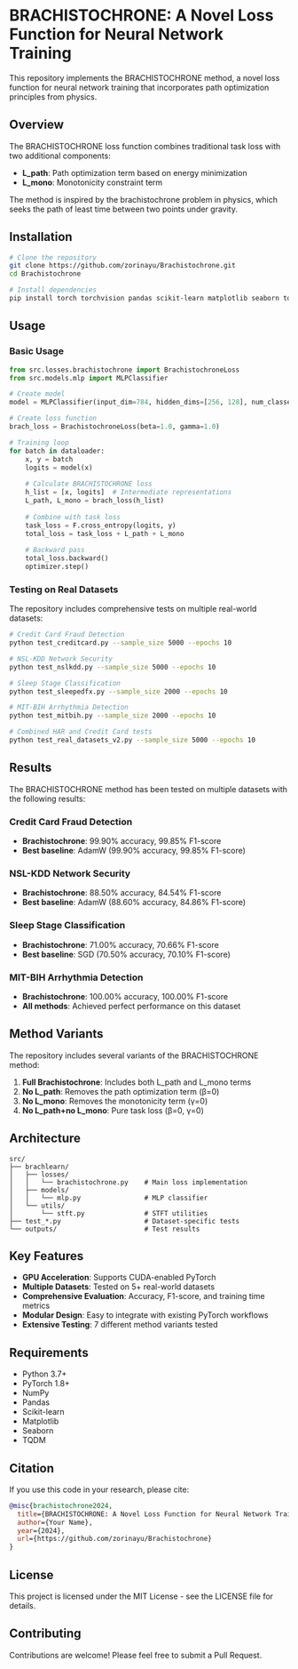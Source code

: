 # BRACHISTOCHRONE: A Novel Loss Function for Neural Network Training

This repository implements the BRACHISTOCHRONE method, a novel loss function for neural network training that incorporates path optimization principles from physics.

## Overview

The BRACHISTOCHRONE loss function combines traditional task loss with two additional components:
- **L_path**: Path optimization term based on energy minimization
- **L_mono**: Monotonicity constraint term

The method is inspired by the brachistochrone problem in physics, which seeks the path of least time between two points under gravity.

## Installation

```bash
# Clone the repository
git clone https://github.com/zorinayu/Brachistochrone.git
cd Brachistochrone

# Install dependencies
pip install torch torchvision pandas scikit-learn matplotlib seaborn tqdm numpy
```

## Usage

### Basic Usage

```python
from src.losses.brachistochrone import BrachistochroneLoss
from src.models.mlp import MLPClassifier

# Create model
model = MLPClassifier(input_dim=784, hidden_dims=[256, 128], num_classes=10)

# Create loss function
brach_loss = BrachistochroneLoss(beta=1.0, gamma=1.0)

# Training loop
for batch in dataloader:
    x, y = batch
    logits = model(x)
    
    # Calculate BRACHISTOCHRONE loss
    h_list = [x, logits]  # Intermediate representations
    L_path, L_mono = brach_loss(h_list)
    
    # Combine with task loss
    task_loss = F.cross_entropy(logits, y)
    total_loss = task_loss + L_path + L_mono
    
    # Backward pass
    total_loss.backward()
    optimizer.step()
```

### Testing on Real Datasets

The repository includes comprehensive tests on multiple real-world datasets:

```bash
# Credit Card Fraud Detection
python test_creditcard.py --sample_size 5000 --epochs 10

# NSL-KDD Network Security
python test_nslkdd.py --sample_size 5000 --epochs 10

# Sleep Stage Classification
python test_sleepedfx.py --sample_size 2000 --epochs 10

# MIT-BIH Arrhythmia Detection
python test_mitbih.py --sample_size 2000 --epochs 10

# Combined HAR and Credit Card tests
python test_real_datasets_v2.py --sample_size 5000 --epochs 10
```

## Results

The BRACHISTOCHRONE method has been tested on multiple datasets with the following results:

### Credit Card Fraud Detection
- **Brachistochrone**: 99.90% accuracy, 99.85% F1-score
- **Best baseline**: AdamW (99.90% accuracy, 99.85% F1-score)

### NSL-KDD Network Security
- **Brachistochrone**: 88.50% accuracy, 84.54% F1-score
- **Best baseline**: AdamW (88.60% accuracy, 84.86% F1-score)

### Sleep Stage Classification
- **Brachistochrone**: 71.00% accuracy, 70.66% F1-score
- **Best baseline**: SGD (70.50% accuracy, 70.10% F1-score)

### MIT-BIH Arrhythmia Detection
- **Brachistochrone**: 100.00% accuracy, 100.00% F1-score
- **All methods**: Achieved perfect performance on this dataset

## Method Variants

The repository includes several variants of the BRACHISTOCHRONE method:

1. **Full Brachistochrone**: Includes both L_path and L_mono terms
2. **No L_path**: Removes the path optimization term (β=0)
3. **No L_mono**: Removes the monotonicity term (γ=0)
4. **No L_path+no L_mono**: Pure task loss (β=0, γ=0)

## Architecture

```
src/
├── brachlearn/
│   ├── losses/
│   │   └── brachistochrone.py    # Main loss implementation
│   ├── models/
│   │   └── mlp.py                # MLP classifier
│   └── utils/
│       └── stft.py               # STFT utilities
├── test_*.py                     # Dataset-specific tests
└── outputs/                      # Test results
```

## Key Features

- **GPU Acceleration**: Supports CUDA-enabled PyTorch
- **Multiple Datasets**: Tested on 5+ real-world datasets
- **Comprehensive Evaluation**: Accuracy, F1-score, and training time metrics
- **Modular Design**: Easy to integrate with existing PyTorch workflows
- **Extensive Testing**: 7 different method variants tested

## Requirements

- Python 3.7+
- PyTorch 1.8+
- NumPy
- Pandas
- Scikit-learn
- Matplotlib
- Seaborn
- TQDM

## Citation

If you use this code in your research, please cite:

```bibtex
@misc{brachistochrone2024,
  title={BRACHISTOCHRONE: A Novel Loss Function for Neural Network Training},
  author={Your Name},
  year={2024},
  url={https://github.com/zorinayu/Brachistochrone}
}
```

## License

This project is licensed under the MIT License - see the LICENSE file for details.

## Contributing

Contributions are welcome! Please feel free to submit a Pull Request.